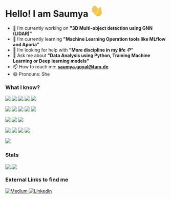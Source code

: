 # Hello! I am Saumya <img src="https://github.com/saumyagoyal95/saumyagoyal95/blob/b818d448a477b2645f428ecd0a2045c2c8baec26/wave.gif" width="40px">

- 🔭 I’m currently working on <b>"3D Multi-object detection using GNN (LIDAR)"</b>
- 🌱 I’m currently learning  <b>"Machine Learning Operation tools like MLflow and Aporia"</b>
- 🤔 I’m looking for help with <b>"More discipline in my life :P"</b>
- 💬 Ask me about <b>"Data Analysis using Python, Training Machine Learning or Deep learning models"</b> 
- 📫 How to reach me: <b>saumya.goyal@tum.de</b>
- 😄 Pronouns: She 

### What I know?
![](https://img.shields.io/badge/Language-Python-informational??style=for-the-badge&color=red)
![](https://img.shields.io/badge/-R-informational??style=for-the-badge&color=red)
![](https://img.shields.io/badge/-MySQL-informational??style=for-the-badge&color=red)
![](https://img.shields.io/badge/-CPP-informational??style=for-the-badge&color=red)
![](https://img.shields.io/badge/-Git-informational??style=for-the-badge&color=red)

![](https://img.shields.io/badge/PythonLibraries-PyTorch-informational??style=for-the-badge&color=success)
![](https://img.shields.io/badge/-NumPy-informational??style=for-the-badge&color=success)
![](https://img.shields.io/badge/-Pandas-informational??style=for-the-badge&color=success)
![](https://img.shields.io/badge/-ScikitLearn-informational??style=for-the-badge&color=success)
![](https://img.shields.io/badge/-HuggingFace(Transformers)-informational??style=for-the-badge&color=success)

![](https://img.shields.io/badge/Visualization-Seaborn-informational??style=for-the-badge&color=success)
![](https://img.shields.io/badge/-Matplotlib-informational??style=for-the-badge&color=success)
![](https://img.shields.io/badge/-Tensorboard-informational??style=for-the-badge&color=success)

![](https://img.shields.io/badge/DevOps-Docker-informational??style=for-the-badge&color=blue)
![](https://img.shields.io/badge/-Jira-informational??style=for-the-badge&color=blue)
![](https://img.shields.io/badge/-Jenkins-informational??style=for-the-badge&color=blue)
![](https://img.shields.io/badge/-Ansible-informational??style=for-the-badge&color=blue)

![](https://img.shields.io/badge/Cloud-AWS-informational??style=for-the-badge&color=yellow)

### Stats

<a href="https://github.com/saumyagoyal95">
  <img align="center" src="https://github-readme-stats.vercel.app/api?username=saumyagoyal95&hide=contribs,prs&show_icons=true&theme=gruvbox"/> 
</a>

<a href="https://github.com/saumyagoyal95">
  <img align="center" src="https://github-readme-stats.vercel.app/api/top-langs/?username=saumyagoyal95&hide=HTML,CSS&theme=gruvbox" />
</a>



### External Links to find me

  <a href="https://saumyagoyal.medium.com" >
         <img alt="Medium" src="https://cdn4.iconfinder.com/data/icons/social-media-2210/24/Medium-512.png"
         width="50" height="50">
 </a>
 
  <a href="https://www.linkedin.com/in/saumyaagoyal" >
         <img alt="LinkedIn" src="https://cdn-icons-png.flaticon.com/512/174/174857.png" width="50" height="50">
 </a>

